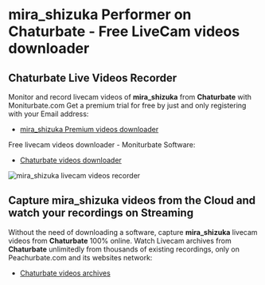 # mira_shizuka Performer on Chaturbate - Free LiveCam videos downloader

## Chaturbate Live Videos Recorder

Monitor and record livecam videos of **mira_shizuka** from **Chaturbate** with Moniturbate.com
Get a premium trial for free by just and only registering with your Email address:
* [mira_shizuka Premium videos downloader](https://moniturbate.com/request-demo-licence-key.html)

Free livecam videos downloader - Moniturbate Software:
* [Chaturbate videos downloader](https://moniturbate.com/moniturbate-download-software.html)

![mira_shizuka livecam videos recorder](https://peachurnet.com/templates/moniturbate-software.png)


## Capture mira_shizuka videos from the Cloud and watch your recordings on Streaming

Without the need of downloading a software, capture **mira_shizuka** livecam videos from **Chaturbate** 100% online.
Watch Livecam archives from **Chaturbate** unlimitedly from thousands of existing recordings, only on Peachurbate.com and its websites network:
* [Chaturbate videos archives](https://peachurnet.com/)